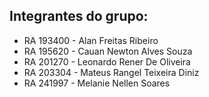 ## Integrantes do grupo:

- RA 193400 - Alan Freitas Ribeiro
- RA 195620 - Cauan Newton Alves Souza
- RA 201270 - Leonardo Rener De Oliveira
- RA 203304 - Mateus Rangel Teixeira Diniz
- RA 241997 - Melanie Nellen Soares